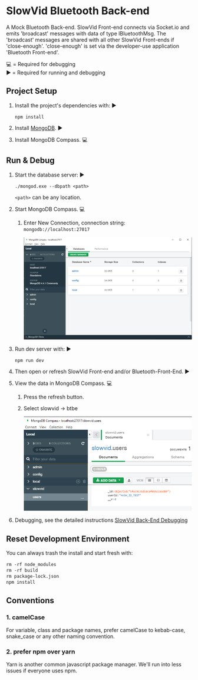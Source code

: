 # SlowVid Bluetooth Back-end 

A Mock Bluetooth Back-end. SlowVid Front-end connects via Socket.io and emits
'broadcast' messages with data of type IBluetoothMsg. The 'broadcast' messages
are shared with all other SlowVid Front-ends if 'close-enough'. 'close-enough'
is set via the developer-use application 'Bluetooth Front-end'.

💻 = Required for debugging  
▶️ = Required for running and debugging

## Project Setup

 1. Install the project's dependencies with: ▶️

    ```
    npm install
    ```

1. Install [MongoDB](https://www.mongodb.com/). ▶️

1. Install MongoDB Compass. 💻

## Run & Debug

1. Start the database server: ▶️

    ```
    ./mongod.exe --dbpath <path>
    ```
    `<path>` can be any location.

1. Start MongoDB Compass. 💻

    1. Enter New Connection, connection string: `mongodb://localhost:27017` 
    
        ![MongoDB_Compass new connection](../doc/developer/images/MongoDB_Compass_new_connection.png)


1. Run dev server with: ▶️

    ```
    npm run dev
    ```

1. Then open or refresh SlowVid Front-end and/or Bluetooth-Front-End. ▶️

1. View the data in MongoDB Compass. 💻  

    1. Press the refresh button.

    1. Select slowvid -> btbe

        ![MongoDB_Compass user tables](../doc/developer/images/MongoDB_Compass_user_table.png)

1. Debugging, see the detailed instructions [SlowVid Back-End Debugging](../doc/developer/README.md)

## Reset Development Environment

You can always trash the install and start fresh with:

```
rm -rf node_modules
rm -rf build
rm package-lock.json
npm install
```


## Conventions

### 1. camelCase

For variable, class and package names, prefer camelCase to kebab-case, snake_case or any other naming convention. 


### 2. prefer npm over yarn

Yarn is another common javascript package manager. 
We'll run into less issues if everyone uses npm.
